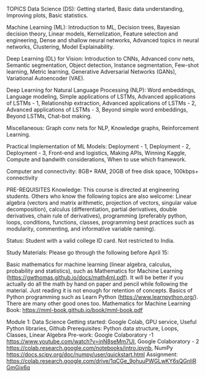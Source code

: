 TOPICS
Data Science (DS): Getting started, Basic data understanding, Improving plots, Basic statistics.

Machine Learning (ML): Introduction to ML, Decision trees, Bayesian decision theory, Linear models, Kernelization, Feature selection and engineering, Dense and shallow neural networks, Advanced topics in neural networks, Clustering, Model Explainability.

Deep Learning (DL) for Vision: Introduction to CNNs, Advanced conv nets, Semantic segmentation, Object detection, Instance segmentation, Few-shot learning, Metric learning, Generative Adversarial Networks (GANs), Variational Autoencoder (VAE).

Deep Learning for Natural Language Processing (NLP): Word embeddings, Language modeling, Simple applications of LSTMs, Advanced applications of LSTMs - 1, Relationship extraction, Advanced applications of LSTMs - 2, Advanced applications of LSTMs - 3, Beyond simple word embeddings, Beyond LSTMs, Chat-bot making.

Miscellaneous: Graph conv nets for NLP, Knowledge graphs, Reinforcement Learning.

Practical Implementation of ML Models: Deployment - 1, Deployment - 2, Deployment - 3, Front-end and logistics, Making APIs, Winning Kaggle, Compute and bandwith considerations, When to use which framework.

Computer and connectivity: 8GB+ RAM, 20GB of free disk space, 100kbps+ connectivity

PRE-REQUISITES
Knowledge: This course is directed at engineering students. Others who know the following topics are also welcome: Linear algebra (vectors and matrix arithmetic, projection of vectors, singular value decomposition), calculus (differentiation, partial derivatives, double derivatives, chain rule of derivatives), programming (preferably python, loops, conditions, functions, classes, programming best practices such as modularity, commenting, and informative variable naming).

Status: Student with a valid college ID card. Not restricted to India.

Study Materials: Please go through the following before April 15:

Basic mathematics for machine learning (linear algebra, calculus, probability and statistics), such as Mathematics for Machine Learning (https://gwthomas.github.io/docs/math4ml.pdf). It will be better if you actually do all the math by hand on paper and pencil while following the material. Just reading it is not enough for retention of concepts.
Basics of Python programming such as Learn Python (https://www.learnpython.org/). There are many other good ones too.
Mathematics for Machine Learning Book: https://mml-book.github.io/book/mml-book.pdf

Module 1: Data Science
Getting started: Google Colab, GPU service, Useful Python libraries, Github
Prerequisites: Python data structure, Loops, Classes, Linear Algebra
Pre-work: Google Colaboratory -1 https://www.youtube.com/watch?v=inN8seMm7UI, Google Colaboratory - 2 https://colab.research.google.com/notebooks/intro.ipynb, NumPy https://docs.scipy.org/doc/numpy/user/quickstart.html
Assignment: https://colab.research.google.com/drive/1qCGe_9ohuuPWGLwKY6sQGnliRGmGix6q
